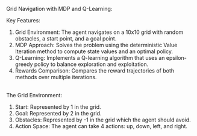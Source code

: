 Grid Navigation with MDP and Q-Learning: <br/>

Key Features:<br/>
1. Grid Environment: The agent navigates on a 10x10 grid with random obstacles, a start point, and a goal point. <br/>
2. MDP Approach: Solves the problem using the deterministic Value Iteration method to compute state values and an optimal policy.<br/>
3. Q-Learning: Implements a Q-learning algorithm that uses an epsilon-greedy policy to balance exploration and exploitation.<br/>
4. Rewards Comparison: Compares the reward trajectories of both methods over multiple iterations. <br/><br/>

The Grid Environment: <br/>
1. Start: Represented by 1 in the grid.<br/>
2. Goal: Represented by 2 in the grid.<br/>
3. Obstacles: Represented by -1 in the grid which the agent should avoid.<br/>
4. Action Space: The agent can take 4 actions: up, down, left, and right.<br/>

